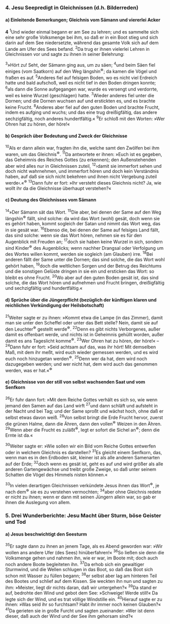 ### 4. Jesu Seepredigt in Gleichnissen (d.h. Bilderreden)

#### a) Einleitende Bemerkungen; Gleichnis vom Sämann und viererlei Acker

__4__
<sup>1</sup>Und wieder einmal begann er am See zu lehren; und es sammelte sich eine sehr große Volksmenge bei ihm, so daß er in ein Boot stieg und sich darin auf dem See niedersetzte, während das gesamte Volk sich auf dem Lande am Ufer des Sees befand.
<sup>2</sup>Da trug er ihnen vielerlei Lehren in Gleichnissen vor und sagte zu ihnen in seiner Belehrung:

<sup>3</sup>»Hört zu! Seht, der Sämann ging aus, um zu säen;
<sup>4</sup>und beim Säen fiel einiges (vom Saatkorn) auf den Weg längshin<sup title="oder: daneben">&#x2732;</sup>; da kamen die Vögel und fraßen es auf.
<sup>5</sup>Anderes fiel auf felsigen Boden, wo es nicht viel Erdreich hatte und bald aufschoß, weil es nicht tief in den Boden dringen konnte;
<sup>6</sup>als dann die Sonne aufgegangen war, wurde es versengt und verdorrte, weil es keine Wurzel (geschlagen) hatte.
<sup>7</sup>Wieder anderes fiel unter die Dornen; und die Dornen wuchsen auf und erstickten es, und es brachte keine Frucht.
<sup>8</sup>Anderes aber fiel auf den guten Boden und brachte Frucht, indem es aufging und wuchs; und das eine trug dreißigfältig, das andere sechzigfältig, noch anderes hundertfältig.«
<sup>9</sup>Er schloß mit den Worten: »Wer Ohren hat zu hören, der höre!«

#### b) Gespräch über Bedeutung und Zweck der Gleichnisse

<sup>10</sup>Als er dann allein war, fragten ihn die, welche samt den Zwölfen bei ihm waren, um das Gleichnis<sup title="= nach dem Sinn des Gleichnisses">&#x2732;</sup>.
<sup>11</sup>Da antwortete er ihnen: »Euch ist es gegeben, das Geheimnis des Reiches Gottes (zu erkennen); den Außenstehenden aber wird alles nur in Gleichnissen zuteil,
<sup>12</sup>›damit sie immerfort sehen und doch nicht wahrnehmen, und immerfort hören und doch kein Verständnis haben, auf daß sie sich nicht bekehren und ihnen nicht Vergebung zuteil werde‹.«<sup title="Jes 6,9-10">&#x2732;</sup>
<sup>13</sup>Dann fuhr er fort: »Ihr versteht dieses Gleichnis nicht? Ja, wie wollt ihr da die Gleichnisse überhaupt verstehen?«

#### c) Deutung des Gleichnisses vom Sämann

<sup>14</sup>»Der Sämann sät das Wort.
<sup>15</sup>Die aber, bei denen der Same auf den Weg längshin<sup title="oder: daneben">&#x2732;</sup> fällt, sind solche: da wird das Wort (wohl) gesät, doch wenn sie es gehört haben, kommt sogleich der Satan und nimmt das Wort weg, das in sie gesät war.
<sup>16</sup>Ebenso die, bei denen der Same auf felsiges Land fällt, das sind solche: wenn sie das Wort hören, nehmen sie es für den Augenblick mit Freuden an;
<sup>17</sup>doch sie haben keine Wurzel in sich, sondern sind Kinder<sup title="= Menschen">&#x2732;</sup> des Augenblicks; wenn nachher Drangsal oder Verfolgung um des Wortes willen kommt, werden sie sogleich (am Glauben) irre.
<sup>18</sup>Bei anderen fällt der Same unter die Dornen; das sind solche, die das Wort wohl gehört haben,
<sup>19</sup>doch die weltlichen Sorgen und der Betrug des Reichtums und die sonstigen Gelüste dringen in sie ein und ersticken das Wort: so bleibt es ohne Frucht.
<sup>20</sup>Wo aber auf den guten Boden gesät ist, das sind solche, die das Wort hören und aufnehmen und Frucht bringen, dreißigfältig und sechzigfältig und hundertfältig.«

#### d) Sprüche über die Jüngerpflicht (bezüglich der künftigen klaren und reichlichen Verkündigung der Heilsbotschaft)

<sup>21</sup>Weiter sagte er zu ihnen: »Kommt etwa die Lampe (in das Zimmer), damit man sie unter den Scheffel oder unter das Bett stelle? Nein, damit sie auf den Leuchter<sup title="= Lichtständer">&#x2732;</sup> gestellt werde<sup title="Mt 5,15; Lk 8,16; 11,33">&#x2732;</sup>.
<sup>22</sup>Denn es gibt nichts Verborgenes, außer damit es offenbart werde, und nichts ist in Geheimnis gehüllt worden, außer damit es ans Tageslicht komme<sup title="Mt 10,26; Lk 12,2">&#x2732;</sup>.
<sup>23</sup>Wer Ohren hat zu hören, der höre!« –
<sup>24</sup>Dann fuhr er fort: »Seid achtsam auf das, was ihr hört! Mit demselben Maß, mit dem ihr meßt, wird euch wieder gemessen werden, und es wird euch noch hinzugetan werden<sup title="Mt 7,2; Lk 6,38">&#x2732;</sup>.
<sup>25</sup>Denn wer da hat, dem wird noch dazugegeben werden; und wer nicht hat, dem wird auch das genommen werden, was er hat.«<sup title="Mt 13,12; 25,29; Lk 19,26">&#x2732;</sup>

#### e) Gleichnisse von der still von selbst wachsenden Saat und vom Senfkorn

<sup>26</sup>Er fuhr dann fort: »Mit dem Reiche Gottes verhält es sich so, wie wenn jemand den Samen auf das Land wirft
<sup>27</sup>und dann schläft und aufsteht in der Nacht und bei Tag; und der Same sproßt und wächst hoch, ohne daß er selbst etwas davon weiß.
<sup>28</sup>Von selbst bringt die Erde Frucht hervor, zuerst die grünen Halme, dann die Ähren, dann den vollen<sup title="= vollreifen">&#x2732;</sup> Weizen in den Ähren.
<sup>29</sup>Wenn aber die Frucht es zuläßt<sup title="= ausgewachsen ist">&#x2732;</sup>, legt er sofort die Sichel an<sup title="d.h. er schickt die Schnitter hin">&#x2732;</sup>; denn die Ernte ist da.«

<sup>30</sup>Weiter sagte er: »Wie sollen wir ein Bild vom Reiche Gottes entwerfen oder in welchem Gleichnis es darstellen?
<sup>31</sup>Es gleicht einem Senfkorn, das, wenn man es in den Erdboden sät, kleiner ist als alle anderen Samenarten auf der Erde;
<sup>32</sup>doch wenn es gesät ist, geht es auf und wird größer als alle anderen Gartengewächse und treibt große Zweige, so daß unter seinem Schatten die Vögel des Himmels nisten können.«

<sup>33</sup>In vielen derartigen Gleichnissen verkündete Jesus ihnen das Wort<sup title="= die Heilsbotschaft">&#x2732;</sup>, je nach dem<sup title="= so, wie">&#x2732;</sup> sie es zu verstehen vermochten;
<sup>34</sup>aber ohne Gleichnis redete er nicht zu ihnen; wenn er dann mit seinen Jüngern allein war, so gab er ihnen die Auslegung von allem.

### 5. Drei Wunderberichte: Jesu Macht über Sturm, böse Geister und Tod

#### a) Jesus beschwichtigt den Seesturm

<sup>35</sup>Er sagte dann zu ihnen an jenem Tage, als es Abend geworden war: »Wir wollen ans andere Ufer (des Sees) hinüberfahren!«
<sup>36</sup>So ließen sie denn die Volksmenge gehen und nahmen ihn, wie er war, im Boote mit; doch auch noch andere Boote begleiteten ihn.
<sup>37</sup>Da erhob sich ein gewaltiger Sturmwind, und die Wellen schlugen in das Boot, so daß das Boot sich schon mit Wasser zu füllen begann;
<sup>38</sup>er selbst aber lag am hinteren Teil des Bootes und schlief auf dem Kissen. Sie weckten ihn nun und sagten zu ihm: »Meister, liegt dir nichts daran, daß wir untergehen?«
<sup>39</sup>Da stand er auf, bedrohte den Wind und gebot dem See: »Schweige! Werde still!« Da legte sich der Wind, und es trat völlige Windstille ein.
<sup>40</sup>Hierauf sagte er zu ihnen: »Was seid ihr so furchtsam? Habt ihr immer noch keinen Glauben?«
<sup>41</sup>Da gerieten sie in große Furcht und sagten zueinander: »Wer ist denn dieser, daß auch der Wind und der See ihm gehorsam sind?«